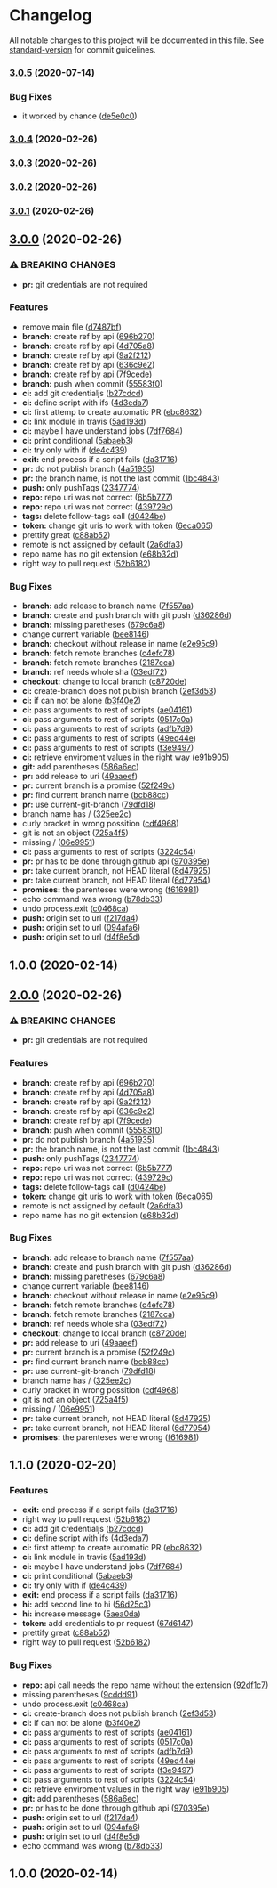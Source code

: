 # Changelog

All notable changes to this project will be documented in this file. See [standard-version](https://github.com/conventional-changelog/standard-version) for commit guidelines.

### [3.0.5](https://github.com/Paker30/ci-attempt/compare/v3.0.4...v3.0.5) (2020-07-14)


### Bug Fixes

* it worked by chance ([de5e0c0](https://github.com/Paker30/ci-attempt/commit/de5e0c0f2cb2501701b778c4bf9b11fd30e4f245))

### [3.0.4](https://github.com/Paker30/ci-attempt/compare/v3.0.3...v3.0.4) (2020-02-26)

### [3.0.3](https://github.com/Paker30/ci-attempt/compare/v3.0.0...v3.0.3) (2020-02-26)

### [3.0.2](https://github.com/Paker30/ci-attempt/compare/v3.0.0...v3.0.2) (2020-02-26)

### [3.0.1](https://github.com/Paker30/ci-attempt/compare/v3.0.0...v3.0.1) (2020-02-26)

## [3.0.0](https://github.com/Paker30/ci-attempt/compare/v1.1.0...v3.0.0) (2020-02-26)


### ⚠ BREAKING CHANGES

* **pr:** git credentials are not required

### Features

* remove main file ([d7487bf](https://github.com/Paker30/ci-attempt/commit/d7487bf01aa4806022d3f9e8ec7a030f1bf6ebd5))
* **branch:** create ref by api ([696b270](https://github.com/Paker30/ci-attempt/commit/696b27026e176cce42e090176b997dcef4c3c6c0))
* **branch:** create ref by api ([4d705a8](https://github.com/Paker30/ci-attempt/commit/4d705a896db61879ce7e0d20f375e5f79f4ad53c))
* **branch:** create ref by api ([9a2f212](https://github.com/Paker30/ci-attempt/commit/9a2f21263b5e49b5859a8e64c678e1b98e1df22b))
* **branch:** create ref by api ([636c9e2](https://github.com/Paker30/ci-attempt/commit/636c9e207ef3dba4530f46ee989bda9709aa046b))
* **branch:** create ref by api ([7f9cede](https://github.com/Paker30/ci-attempt/commit/7f9cede675bdacaeaad760a711b5b03f06d1489f))
* **branch:** push when commit ([55583f0](https://github.com/Paker30/ci-attempt/commit/55583f03a514483e4ebcdb73e23f086dc5b0d71e))
* **ci:** add git credentialjs ([b27cdcd](https://github.com/Paker30/ci-attempt/commit/b27cdcdf6c90df466168a014e51025e3d6b3a725))
* **ci:** define script with ifs ([4d3eda7](https://github.com/Paker30/ci-attempt/commit/4d3eda7be10f5c5bb40050655d310745b70f195a))
* **ci:** first attemp to create automatic PR ([ebc8632](https://github.com/Paker30/ci-attempt/commit/ebc863215115055b9d3b2510d5699503c8fff246))
* **ci:** link module in travis ([5ad193d](https://github.com/Paker30/ci-attempt/commit/5ad193d98c17264068a1293c74a7b430c50b5eb4))
* **ci:** maybe I have understand jobs ([7df7684](https://github.com/Paker30/ci-attempt/commit/7df768456bc48c2eb7a03bc1b3e78e0e88c5fefa))
* **ci:** print conditional ([5abaeb3](https://github.com/Paker30/ci-attempt/commit/5abaeb325bfdb190dbd764e53abcede4571ce810))
* **ci:** try only with if ([de4c439](https://github.com/Paker30/ci-attempt/commit/de4c4393ec8fd090977c87cd847291412bbeef72))
* **exit:** end process if a script fails ([da31716](https://github.com/Paker30/ci-attempt/commit/da31716cda450c9d429546aa645d7764fdd82e6f))
* **pr:** do not publish branch ([4a51935](https://github.com/Paker30/ci-attempt/commit/4a5193540d4e5156c85a63b6de7fc34e4b769c96))
* **pr:** the branch name, is not the last commit ([1bc4843](https://github.com/Paker30/ci-attempt/commit/1bc484307d9b2baaaff3728aef359c0158a591a2))
* **push:** only pushTags ([2347774](https://github.com/Paker30/ci-attempt/commit/2347774f12781afd7aeaea4b123a5f0b7634f022))
* **repo:** repo uri was not correct ([6b5b777](https://github.com/Paker30/ci-attempt/commit/6b5b77718f0036987e67e2c1fac1c6698fab025c))
* **repo:** repo uri was not correct ([439729c](https://github.com/Paker30/ci-attempt/commit/439729c8b08bb2292295f94b662374f90cedd3fa))
* **tags:** delete follow-tags call ([d0424be](https://github.com/Paker30/ci-attempt/commit/d0424be116e48ced003533e6bfe9e4e5a697fa70))
* **token:** change git uris to work with token ([6eca065](https://github.com/Paker30/ci-attempt/commit/6eca0657506493441ccb0ff3946943a1f0da4ced))
* prettify great ([c88ab52](https://github.com/Paker30/ci-attempt/commit/c88ab525c370abaa0d45431cea7223923c37e582))
* remote is not assigned by default ([2a6dfa3](https://github.com/Paker30/ci-attempt/commit/2a6dfa30c4a6b5d96ff9771bbba6a012d8865f6b))
* repo name has no git extension ([e68b32d](https://github.com/Paker30/ci-attempt/commit/e68b32d51056dd20e963e98edd03e402757c0592))
* right way to pull request ([52b6182](https://github.com/Paker30/ci-attempt/commit/52b6182779d5893c7be6082954743df558f93057))


### Bug Fixes

* **branch:** add release to branch name ([7f557aa](https://github.com/Paker30/ci-attempt/commit/7f557aadfce11976473a04a4d9ee67cf491ce3ee))
* **branch:** create and push branch with git push ([d36286d](https://github.com/Paker30/ci-attempt/commit/d36286decafa1910942a6af1dc7fd809601da7f1))
* **branch:** missing paretheses ([679c6a8](https://github.com/Paker30/ci-attempt/commit/679c6a831d027e6ef1d974f5883b65c439046530))
* change current variable ([bee8146](https://github.com/Paker30/ci-attempt/commit/bee81465f82a1260b3116f05076fdaf4e8f7703f))
* **branch:** checkout without release in name ([e2e95c9](https://github.com/Paker30/ci-attempt/commit/e2e95c99559f83f93d3db404bed34b6efc5c11f8))
* **branch:** fetch remote branches ([c4efc78](https://github.com/Paker30/ci-attempt/commit/c4efc78d24e5437a4dea4c929dc09280a1ca11e6))
* **branch:** fetch remote branches ([2187cca](https://github.com/Paker30/ci-attempt/commit/2187ccabebda7fef694a9fa4d997e03c3b683351))
* **branch:** ref needs whole sha ([03edf72](https://github.com/Paker30/ci-attempt/commit/03edf72178a9cb2653ca046d86dbbd175475f0a8))
* **checkout:** change to local branch ([c8720de](https://github.com/Paker30/ci-attempt/commit/c8720de85645c4a3974a8b407c54afd0de96d0d4))
* **ci:** create-branch does not publish branch ([2ef3d53](https://github.com/Paker30/ci-attempt/commit/2ef3d53a3dbda58f2a074b171e20b33a5b5a8cd5))
* **ci:** if can not be alone ([b3f40e2](https://github.com/Paker30/ci-attempt/commit/b3f40e222ae7efb02b4a960890a87f14e25de70e))
* **ci:** pass arguments to rest of scripts ([ae04161](https://github.com/Paker30/ci-attempt/commit/ae041614efea39e9c5f88812261fd251bc9cb490))
* **ci:** pass arguments to rest of scripts ([0517c0a](https://github.com/Paker30/ci-attempt/commit/0517c0a1298643ff8b3b04311749472d476930f8))
* **ci:** pass arguments to rest of scripts ([adfb7d9](https://github.com/Paker30/ci-attempt/commit/adfb7d95d0dd4bfa1665051e49a8e58ca79858f0))
* **ci:** pass arguments to rest of scripts ([49ed44e](https://github.com/Paker30/ci-attempt/commit/49ed44ebc8949432c8490e6552c52c5123e83e56))
* **ci:** pass arguments to rest of scripts ([f3e9497](https://github.com/Paker30/ci-attempt/commit/f3e9497613b8454cd8f74278e4a5940ad788cb6d))
* **ci:** retrieve enviroment values in the right way ([e91b905](https://github.com/Paker30/ci-attempt/commit/e91b905c90e32c90c0388aeb8576f350807c20f7))
* **git:** add parentheses ([586a6ec](https://github.com/Paker30/ci-attempt/commit/586a6ec1e05b58ce50d20a19686c85811c2afd9e))
* **pr:** add release to uri ([49aaeef](https://github.com/Paker30/ci-attempt/commit/49aaeef9bbe7058a3caa023b9c08c99294486c37))
* **pr:** current branch is a promise ([52f249c](https://github.com/Paker30/ci-attempt/commit/52f249c29b52c437de3d324c184349ac084d9d1a))
* **pr:** find current branch name ([bcb88cc](https://github.com/Paker30/ci-attempt/commit/bcb88cc0d8d93ea76bd547ff7a893d16be3fce12))
* **pr:** use current-git-branch ([79dfd18](https://github.com/Paker30/ci-attempt/commit/79dfd18c114aea3795e4aee8cfb8849bbca77acd))
* branch name has / ([325ee2c](https://github.com/Paker30/ci-attempt/commit/325ee2c1440e3c0b0dd38740b5d396aae537e940))
* curly bracket in wrong possition ([cdf4968](https://github.com/Paker30/ci-attempt/commit/cdf4968379d40bf000dfed5c55e4e3f7e065d648))
* git is not an object ([725a4f5](https://github.com/Paker30/ci-attempt/commit/725a4f50616c89311e3500090b598a6b1cdbea13))
* missing / ([06e9951](https://github.com/Paker30/ci-attempt/commit/06e9951a5b303dcc244611f7d7381a6ac14e787e))
* **ci:** pass arguments to rest of scripts ([3224c54](https://github.com/Paker30/ci-attempt/commit/3224c54a0eee846604778a2f368240ac77e09909))
* **pr:** pr has to be done through github api ([970395e](https://github.com/Paker30/ci-attempt/commit/970395e341bbbeb92d1e05cdd22792e9216a1b8a))
* **pr:** take current branch, not HEAD literal ([8d47925](https://github.com/Paker30/ci-attempt/commit/8d47925153c8617711dd3c2e6119eafe83034e64))
* **pr:** take current branch, not HEAD literal ([6d77954](https://github.com/Paker30/ci-attempt/commit/6d779545788a11e6490769273c74c134af524d47))
* **promises:** the parenteses were wrong ([f616981](https://github.com/Paker30/ci-attempt/commit/f6169814286fc2d0518d277aeaa673aed9241c81))
* echo command was wrong ([b78db33](https://github.com/Paker30/ci-attempt/commit/b78db33101ed5760137b8ada94fe909289809f5b))
* undo process.exit ([c0468ca](https://github.com/Paker30/ci-attempt/commit/c0468ca302687fe681e55e646e6c78bf85d4a289))
* **push:** origin set to url ([f217da4](https://github.com/Paker30/ci-attempt/commit/f217da4aaee768ae2ec40501d4532adf4f78769b))
* **push:** origin set to url ([094afa6](https://github.com/Paker30/ci-attempt/commit/094afa6870c3a73e926c1649e50659fa23249fad))
* **push:** origin set to url ([d4f8e5d](https://github.com/Paker30/ci-attempt/commit/d4f8e5d50cde1f00ce766578bb29280f3250f25e))

## 1.0.0 (2020-02-14)

## [2.0.0](https://github.com/Paker30/ci-attempt/compare/v1.1.0...v2.0.0) (2020-02-26)


### ⚠ BREAKING CHANGES

* **pr:** git credentials are not required

### Features

* **branch:** create ref by api ([696b270](https://github.com/Paker30/ci-attempt/commit/696b27026e176cce42e090176b997dcef4c3c6c0))
* **branch:** create ref by api ([4d705a8](https://github.com/Paker30/ci-attempt/commit/4d705a896db61879ce7e0d20f375e5f79f4ad53c))
* **branch:** create ref by api ([9a2f212](https://github.com/Paker30/ci-attempt/commit/9a2f21263b5e49b5859a8e64c678e1b98e1df22b))
* **branch:** create ref by api ([636c9e2](https://github.com/Paker30/ci-attempt/commit/636c9e207ef3dba4530f46ee989bda9709aa046b))
* **branch:** create ref by api ([7f9cede](https://github.com/Paker30/ci-attempt/commit/7f9cede675bdacaeaad760a711b5b03f06d1489f))
* **branch:** push when commit ([55583f0](https://github.com/Paker30/ci-attempt/commit/55583f03a514483e4ebcdb73e23f086dc5b0d71e))
* **pr:** do not publish branch ([4a51935](https://github.com/Paker30/ci-attempt/commit/4a5193540d4e5156c85a63b6de7fc34e4b769c96))
* **pr:** the branch name, is not the last commit ([1bc4843](https://github.com/Paker30/ci-attempt/commit/1bc484307d9b2baaaff3728aef359c0158a591a2))
* **push:** only pushTags ([2347774](https://github.com/Paker30/ci-attempt/commit/2347774f12781afd7aeaea4b123a5f0b7634f022))
* **repo:** repo uri was not correct ([6b5b777](https://github.com/Paker30/ci-attempt/commit/6b5b77718f0036987e67e2c1fac1c6698fab025c))
* **repo:** repo uri was not correct ([439729c](https://github.com/Paker30/ci-attempt/commit/439729c8b08bb2292295f94b662374f90cedd3fa))
* **tags:** delete follow-tags call ([d0424be](https://github.com/Paker30/ci-attempt/commit/d0424be116e48ced003533e6bfe9e4e5a697fa70))
* **token:** change git uris to work with token ([6eca065](https://github.com/Paker30/ci-attempt/commit/6eca0657506493441ccb0ff3946943a1f0da4ced))
* remote is not assigned by default ([2a6dfa3](https://github.com/Paker30/ci-attempt/commit/2a6dfa30c4a6b5d96ff9771bbba6a012d8865f6b))
* repo name has no git extension ([e68b32d](https://github.com/Paker30/ci-attempt/commit/e68b32d51056dd20e963e98edd03e402757c0592))


### Bug Fixes

* **branch:** add release to branch name ([7f557aa](https://github.com/Paker30/ci-attempt/commit/7f557aadfce11976473a04a4d9ee67cf491ce3ee))
* **branch:** create and push branch with git push ([d36286d](https://github.com/Paker30/ci-attempt/commit/d36286decafa1910942a6af1dc7fd809601da7f1))
* **branch:** missing paretheses ([679c6a8](https://github.com/Paker30/ci-attempt/commit/679c6a831d027e6ef1d974f5883b65c439046530))
* change current variable ([bee8146](https://github.com/Paker30/ci-attempt/commit/bee81465f82a1260b3116f05076fdaf4e8f7703f))
* **branch:** checkout without release in name ([e2e95c9](https://github.com/Paker30/ci-attempt/commit/e2e95c99559f83f93d3db404bed34b6efc5c11f8))
* **branch:** fetch remote branches ([c4efc78](https://github.com/Paker30/ci-attempt/commit/c4efc78d24e5437a4dea4c929dc09280a1ca11e6))
* **branch:** fetch remote branches ([2187cca](https://github.com/Paker30/ci-attempt/commit/2187ccabebda7fef694a9fa4d997e03c3b683351))
* **branch:** ref needs whole sha ([03edf72](https://github.com/Paker30/ci-attempt/commit/03edf72178a9cb2653ca046d86dbbd175475f0a8))
* **checkout:** change to local branch ([c8720de](https://github.com/Paker30/ci-attempt/commit/c8720de85645c4a3974a8b407c54afd0de96d0d4))
* **pr:** add release to uri ([49aaeef](https://github.com/Paker30/ci-attempt/commit/49aaeef9bbe7058a3caa023b9c08c99294486c37))
* **pr:** current branch is a promise ([52f249c](https://github.com/Paker30/ci-attempt/commit/52f249c29b52c437de3d324c184349ac084d9d1a))
* **pr:** find current branch name ([bcb88cc](https://github.com/Paker30/ci-attempt/commit/bcb88cc0d8d93ea76bd547ff7a893d16be3fce12))
* **pr:** use current-git-branch ([79dfd18](https://github.com/Paker30/ci-attempt/commit/79dfd18c114aea3795e4aee8cfb8849bbca77acd))
* branch name has / ([325ee2c](https://github.com/Paker30/ci-attempt/commit/325ee2c1440e3c0b0dd38740b5d396aae537e940))
* curly bracket in wrong possition ([cdf4968](https://github.com/Paker30/ci-attempt/commit/cdf4968379d40bf000dfed5c55e4e3f7e065d648))
* git is not an object ([725a4f5](https://github.com/Paker30/ci-attempt/commit/725a4f50616c89311e3500090b598a6b1cdbea13))
* missing / ([06e9951](https://github.com/Paker30/ci-attempt/commit/06e9951a5b303dcc244611f7d7381a6ac14e787e))
* **pr:** take current branch, not HEAD literal ([8d47925](https://github.com/Paker30/ci-attempt/commit/8d47925153c8617711dd3c2e6119eafe83034e64))
* **pr:** take current branch, not HEAD literal ([6d77954](https://github.com/Paker30/ci-attempt/commit/6d779545788a11e6490769273c74c134af524d47))
* **promises:** the parenteses were wrong ([f616981](https://github.com/Paker30/ci-attempt/commit/f6169814286fc2d0518d277aeaa673aed9241c81))

## 1.1.0 (2020-02-20)


### Features


* **exit:** end process if a script fails ([da31716](https://github.com/Paker30/ci-attempt/commit/da31716cda450c9d429546aa645d7764fdd82e6f))
* right way to pull request ([52b6182](https://github.com/Paker30/ci-attempt/commit/52b6182779d5893c7be6082954743df558f93057))
* **ci:** add git credentialjs ([b27cdcd](https://github.com/Paker30/ci-attempt/commit/b27cdcdf6c90df466168a014e51025e3d6b3a725))
* **ci:** define script with ifs ([4d3eda7](https://github.com/Paker30/ci-attempt/commit/4d3eda7be10f5c5bb40050655d310745b70f195a))
* **ci:** first attemp to create automatic PR ([ebc8632](https://github.com/Paker30/ci-attempt/commit/ebc863215115055b9d3b2510d5699503c8fff246))
* **ci:** link module in travis ([5ad193d](https://github.com/Paker30/ci-attempt/commit/5ad193d98c17264068a1293c74a7b430c50b5eb4))
* **ci:** maybe I have understand jobs ([7df7684](https://github.com/Paker30/ci-attempt/commit/7df768456bc48c2eb7a03bc1b3e78e0e88c5fefa))
* **ci:** print conditional ([5abaeb3](https://github.com/Paker30/ci-attempt/commit/5abaeb325bfdb190dbd764e53abcede4571ce810))
* **ci:** try only with if ([de4c439](https://github.com/Paker30/ci-attempt/commit/de4c4393ec8fd090977c87cd847291412bbeef72))
* **exit:** end process if a script fails ([da31716](https://github.com/Paker30/ci-attempt/commit/da31716cda450c9d429546aa645d7764fdd82e6f))
* **hi:** add second line to hi ([56d25c3](https://github.com/Paker30/ci-attempt/commit/56d25c324a8745862867d21144e03ea858422fd4))
* **hi:** increase message ([5aea0da](https://github.com/Paker30/ci-attempt/commit/5aea0daae205dbba28d171c265cd5c032f7aa020))
* **token:** add credentials to pr request ([67d6147](https://github.com/Paker30/ci-attempt/commit/67d614757ff894379d66889140e29f907bd73659))
* prettify great ([c88ab52](https://github.com/Paker30/ci-attempt/commit/c88ab525c370abaa0d45431cea7223923c37e582))
* right way to pull request ([52b6182](https://github.com/Paker30/ci-attempt/commit/52b6182779d5893c7be6082954743df558f93057))



### Bug Fixes


* **repo:** api call needs the repo name without the extension ([92df1c7](https://github.com/Paker30/ci-attempt/commit/92df1c7a85c75d34c79a1025be2adc2b28d84427))
* missing parentheses ([9cddd91](https://github.com/Paker30/ci-attempt/commit/9cddd9163168a13ea42506c3a8c3924b41e9e8d1))
* undo process.exit ([c0468ca](https://github.com/Paker30/ci-attempt/commit/c0468ca302687fe681e55e646e6c78bf85d4a289))
* **ci:** create-branch does not publish branch ([2ef3d53](https://github.com/Paker30/ci-attempt/commit/2ef3d53a3dbda58f2a074b171e20b33a5b5a8cd5))
* **ci:** if can not be alone ([b3f40e2](https://github.com/Paker30/ci-attempt/commit/b3f40e222ae7efb02b4a960890a87f14e25de70e))
* **ci:** pass arguments to rest of scripts ([ae04161](https://github.com/Paker30/ci-attempt/commit/ae041614efea39e9c5f88812261fd251bc9cb490))
* **ci:** pass arguments to rest of scripts ([0517c0a](https://github.com/Paker30/ci-attempt/commit/0517c0a1298643ff8b3b04311749472d476930f8))
* **ci:** pass arguments to rest of scripts ([adfb7d9](https://github.com/Paker30/ci-attempt/commit/adfb7d95d0dd4bfa1665051e49a8e58ca79858f0))
* **ci:** pass arguments to rest of scripts ([49ed44e](https://github.com/Paker30/ci-attempt/commit/49ed44ebc8949432c8490e6552c52c5123e83e56))
* **ci:** pass arguments to rest of scripts ([f3e9497](https://github.com/Paker30/ci-attempt/commit/f3e9497613b8454cd8f74278e4a5940ad788cb6d))
* **ci:** pass arguments to rest of scripts ([3224c54](https://github.com/Paker30/ci-attempt/commit/3224c54a0eee846604778a2f368240ac77e09909))
* **ci:** retrieve enviroment values in the right way ([e91b905](https://github.com/Paker30/ci-attempt/commit/e91b905c90e32c90c0388aeb8576f350807c20f7))
* **git:** add parentheses ([586a6ec](https://github.com/Paker30/ci-attempt/commit/586a6ec1e05b58ce50d20a19686c85811c2afd9e))
* **pr:** pr has to be done through github api ([970395e](https://github.com/Paker30/ci-attempt/commit/970395e341bbbeb92d1e05cdd22792e9216a1b8a))
* **push:** origin set to url ([f217da4](https://github.com/Paker30/ci-attempt/commit/f217da4aaee768ae2ec40501d4532adf4f78769b))
* **push:** origin set to url ([094afa6](https://github.com/Paker30/ci-attempt/commit/094afa6870c3a73e926c1649e50659fa23249fad))
* **push:** origin set to url ([d4f8e5d](https://github.com/Paker30/ci-attempt/commit/d4f8e5d50cde1f00ce766578bb29280f3250f25e))
* echo command was wrong ([b78db33](https://github.com/Paker30/ci-attempt/commit/b78db33101ed5760137b8ada94fe909289809f5b))

## 1.0.0 (2020-02-14)
